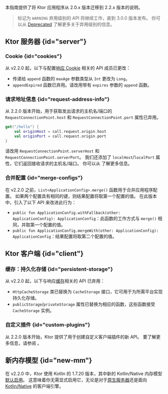 [//]: # (title: 从 2.0.x 迁移到 2.2.x)

<show-structure for="chapter" depth="2"/>

本指南提供了将 Ktor 应用程序从 2.0.x 版本迁移到 2.2.x 版本的说明。

> 标记为 `WARNING` 弃用级别的 API 将继续工作，直到 3.0.0 版本发布。
> 你可以从 [Deprecated](https://kotlinlang.org/api/latest/jvm/stdlib/kotlin/-deprecated/) 了解更多关于弃用级别的信息。

## Ktor 服务器 {id="server"}

### Cookie {id="cookies"}
从 v2.2.0 起，以下与配置[响应 Cookie](server-responses.md#cookies) 相关的 API 成员已更改：
- 传递给 `append` 函数的 `maxAge` 参数类型从 `Int` 更改为 `Long`。
- `appendExpired` 函数已弃用。请改用带有 `expires` 参数的 `append` 函数。

### 请求地址信息 {id="request-address-info"}

从 2.2.0 版本开始，用于获取发出请求的主机名/端口的 `RequestConnectionPoint.host` 和 `RequestConnectionPoint.port` 属性已弃用。

```kotlin
get("/hello") {
    val originHost = call.request.origin.host
    val originPort = call.request.origin.port
}

```

请改用 `RequestConnectionPoint.serverHost` 和 `RequestConnectionPoint.serverPort`。
我们还添加了 `localHost`/`localPort` 属性，它们返回接收请求的主机名/端口。
你可以从 [](server-forward-headers.md#original-request-information) 了解更多信息。

### 合并配置 {id="merge-configs"}
在 v2.2.0 之前，`List<ApplicationConfig>.merge()` 函数用于合并应用程序配置。
如果两个配置具有相同的键，则结果配置将取第一个配置的值。
在此版本中，引入了以下 API 来改进此行为：
- `public fun ApplicationConfig.withFallback(other: ApplicationConfig): ApplicationConfig`：此函数的工作方式与 `merge()` 相同，并取第一个配置的值。
- `public fun ApplicationConfig.mergeWith(other: ApplicationConfig): ApplicationConfig`：结果配置将取第二个配置的值。

## Ktor 客户端 {id="client"}

### 缓存：持久化存储 {id="persistent-storage"}

从 v2.2.0 起，以下与响应[缓存](client-caching.md)相关的 API 已弃用：
- `HttpCacheStorage` 类已替换为 `CacheStorage` 接口，它可用于为所需平台实现持久化存储。
- `publicStorage`/`privateStorage` 属性已替换为相应的函数，这些函数接受 `CacheStorage` 实例。

### 自定义插件 {id="custom-plugins"}

从 2.2.0 版本开始，Ktor 提供了用于创建自定义客户端插件的新 API。
要了解更多信息，请参阅 [](client-custom-plugins.md)。

## 新内存模型 {id="new-mm"}

在 v2.2.0 中，Ktor 使用 Kotlin 的 1.7.20 版本，其中新的 Kotlin/Native 内存模型[默认启用](https://kotlinlang.org/docs/whatsnew1720.html#the-new-kotlin-native-memory-manager-enabled-by-default)。
这意味着你无需显式启用它，无论是对于[原生服务器](server-native.md)还是面向 [Kotlin/Native](client-engines.md#native) 的客户端引擎。